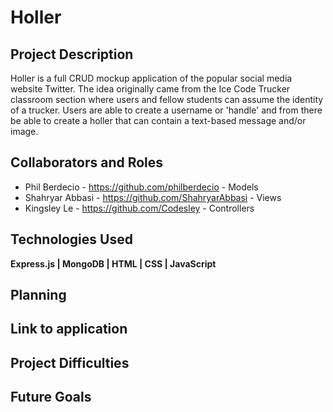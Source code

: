 # Holler

## Project Description
Holler is a full CRUD mockup application of the popular social media website Twitter. The idea originally came from the Ice Code Trucker classroom section where users and fellow students can assume the identity of a trucker. Users are able to create a username or 'handle' and from there be able to create a holler that can contain a text-based message and/or image. 

## Collaborators and Roles
* Phil Berdecio - https://github.com/philberdecio - Models
* Shahryar Abbasi - https://github.com/ShahryarAbbasi - Views
* Kingsley Le - https://github.com/Codesley - Controllers

## Technologies Used

**Express.js | MongoDB | HTML | CSS | JavaScript**

## Planning 

## Link to application

## Project Difficulties

## Future Goals
